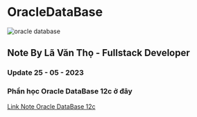 # OracleDataBase

![oracle database](https://www.crossjoin.pt/wp-content/uploads/2019/08/ImagemArtigo-Site-1-1024x683.jpg)

## Note By Lã Văn Thọ - Fullstack Developer

### Update 25 - 05 - 2023

### Phần học Oracle DataBase 12c ở đây

[Link Note Oracle DataBase 12c](https://github.com/pudo58/OracleDataBase/blob/main/Oracle12c.md)